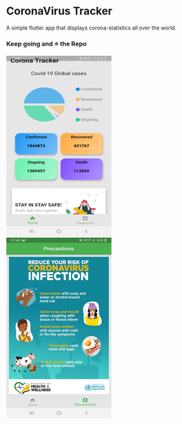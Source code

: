 # CoronaVirus Tracker
A simple flutter app that displays corona-statistics all over the world.

### Keep going and ⭐ the Repo

<img src="screenshots/home_screen.jpeg" width="280" height="480">               <img src="screenshots/precautions.jpeg" width="280" height="480">



